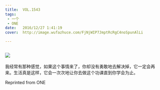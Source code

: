 ```yaml
---
title:	VOL.1543
tags:
 - 一个
 - ONE
date:	2016/12/27 1:41:19
cover:	http://image.wufazhuce.com/FjNjWIP7JmptRcRgC4noSpunAlLi

---
```

![](http://image.wufazhuce.com/FjNjWIP7JmptRcRgC4noSpunAlLi)
---

我经常有那种感觉，如果这个事情来了，你却没有勇敢地去解决掉，它一定会再来。生活真是这样，它会一次次地让你去做这个功课直到你学会为止。
 
Reprinted from ONE
